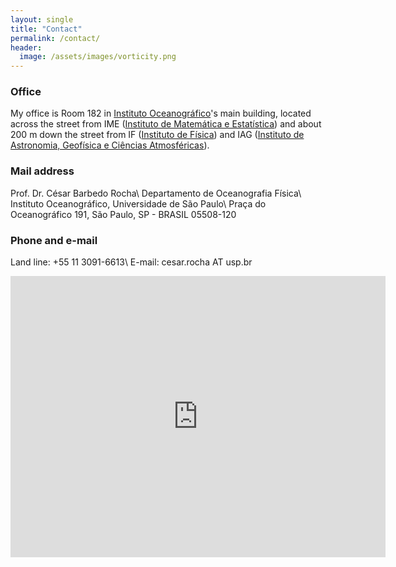 ```yaml
---
layout: single
title: "Contact"
permalink: /contact/
header:
  image: /assets/images/vorticity.png
---
```



### Office 
My office is Room 182 in [Instituto Oceanográfico](https://www.io.usp.br)'s main building, located across the street from IME ([Instituto de Matemática e Estatística](https://www.ime.usp.br/en/home/)) and about 200 m down the street from IF ([Instituto de Física](http://portal.if.usp.br/ifusp/)) and IAG ([Instituto de Astronomia, Geofísica e Ciências Atmosféricas](https://www.iag.usp.br/international/)).

### Mail address 
Prof. Dr. César Barbedo Rocha\\
Departamento de Oceanografia Física\\
Instituto Oceanográfico, Universidade de São Paulo\\
Praça do Oceanográfico 191, São Paulo, SP - BRASIL 05508-120

### Phone and e-mail 
Land line: +55 11 3091-6613\\
E-mail: cesar.rocha AT usp.br


<iframe src="https://www.google.com/maps/embed?pb=!1m18!1m12!1m3!1d3552.4417799367393!2d-46.73415528509903!3d-23.561062584682983!2m3!1f0!2f0!3f0!3m2!1i1024!2i768!4f13.1!3m3!1m2!1s0x94ce5614eb7ce75b%3A0x77ccdddc83d90705!2sPra%C3%A7a%20Oceanogr%C3%A1fico%2C%20191%20-%20Vila%20Universitaria%2C%20S%C3%A3o%20Paulo%20-%20SP%2C%2005508-120!5e1!3m2!1spt-BR!2sbr!4v1680473138877!5m2!1spt-BR!2sbr" width="600" height="450" style="border:0;" allowfullscreen="" loading="lazy" referrerpolicy="no-referrer-when-downgrade"></iframe>